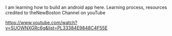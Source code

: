 I am learning how to build an android app here. 
Learning process, resources credited to theNewBoston Channel on youTube

https://www.youtube.com/watch?v=SUOWNXGRc6g&list=PL33384E9848C4F55E

